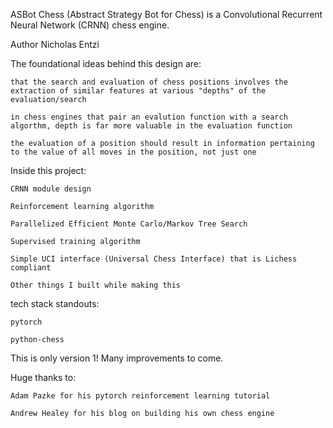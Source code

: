 ASBot Chess (Abstract Strategy Bot for Chess) is a Convolutional Recurrent Neural Network (CRNN) chess engine.

Author Nicholas Entzi

The foundational ideas behind this design are:

    that the search and evaluation of chess positions involves the extraction of similar features at various "depths" of the evaluation/search
    
    in chess engines that pair an evalution function with a search algorthm, depth is far more valuable in the evaluation function
    
    the evaluation of a position should result in information pertaining to the value of all moves in the position, not just one

Inside this project:

    CRNN module design
    
    Reinforcement learning algorithm
    
    Parallelized Efficient Monte Carlo/Markov Tree Search
    
    Supervised training algorithm
    
    Simple UCI interface (Universal Chess Interface) that is Lichess compliant
    
    Other things I built while making this

tech stack standouts:

    pytorch
    
    python-chess

This is only version 1! Many improvements to come.

Huge thanks to:

    Adam Pazke for his pytorch reinforcement learning tutorial
    
    Andrew Healey for his blog on building his own chess engine
